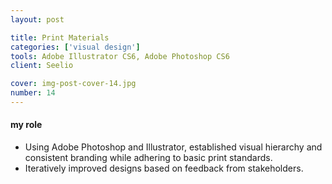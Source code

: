 ```yaml
---
layout: post

title: Print Materials
categories: ['visual design']
tools: Adobe Illustrator CS6, Adobe Photoshop CS6
client: Seelio

cover: img-post-cover-14.jpg
number: 14
---
```


<h4 class="heading heading--regular heading--emphasize post__heading--stacked">my role</h4>
<div class="marker-post-heading"></div>
<ul>
	<li>Using Adobe Photoshop and Illustrator, established visual hierarchy and consistent branding while adhering to basic print standards.</li>
	<li>Iteratively improved designs based on feedback from stakeholders.</li>
</ul>
